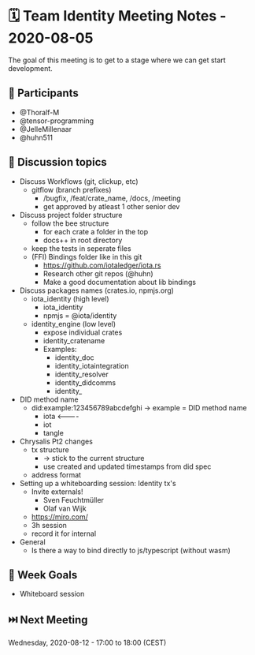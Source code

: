 # 🗓️ Team Identity Meeting Notes - 2020-08-05

The goal of this meeting is to get to a stage where we can get start development.

## 👥 Participants
- @Thoralf-M
- @tensor-programming
- @JelleMillenaar
- @huhn511


## 💬 Discussion topics
- Discuss Workflows (git, clickup, etc)
    - gitflow (branch prefixes)
        - /bugfix, /feat/crate_name, /docs, /meeting
        - get approved by atleast 1 other senior dev
- Discuss project folder structure
    - follow the bee structure
        - for each crate a folder in the top
        - docs++ in root directory
    - keep the tests in seperate files
    - (FFI) Bindings folder like in this git
        - https://github.com/iotaledger/iota.rs
        - Research other git repos (@huhn)
        - Make a good documentation about lib bindings
- Discuss packages names (crates.io, npmjs.org)
    - iota_identity (high level)
        - iota_identity
        - npmjs = @iota/identity
    - identity_engine (low level)
        - expose individual crates
        - identity_cratename
        - Examples: 
            - identity_doc
            - identity_iotaintegration
            - identity_resolver
            - identity_didcomms
            - identity_
- DID method name
    - did:example:123456789abcdefghi -> example = DID method name
        - iota <----
        - iot
        - tangle
- Chrysalis Pt2 changes
    - tx structure
        - -> stick to the current structure
        - use created and updated timestamps from did spec
    - address format
- Setting up a whiteboarding session: Identity tx's
    - Invite externals!
        - Sven Feuchtmüller
        - Olaf van Wijk
    - https://miro.com/
    - 3h session
    - record it for internal
- General
    - Is there a way to bind directly to js/typescript (without wasm)

## 🎯 Week Goals
- Whiteboard session

## ⏭️ Next Meeting
Wednesday, 2020-08-12 - 17:00 to 18:00 (CEST) 